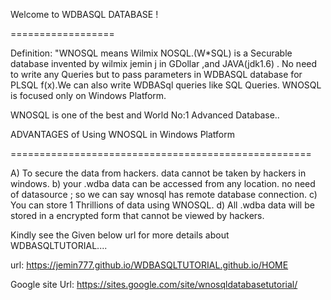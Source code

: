 Welcome to WDBASQL DATABASE !

==================

Definition: "WNOSQL means Wilmix NOSQL.(W*SQL) is a Securable database invented by wilmix jemin j in GDollar ,and JAVA(jdk1.6) . No need to write any Queries but to pass parameters in WDBASQL database for PLSQL f(x).We can also write WDBASql queries like SQL Queries. WNOSQL is focused only on Windows Platform.

WNOSQL   is  one  of  the  best   and   World  No:1  Advanced  Database..

ADVANTAGES of Using WNOSQL in Windows Platform

====================================================

A) To secure the data from hackers. data cannot be taken by hackers in windows. b) your .wdba data can be accessed from any location. no need of datasource ; so we can say wnosql has remote database connection. c) You can store 1 Thrillions of data using WNOSQL. d) All .wdba data will be stored in a encrypted form that cannot be viewed by hackers.

Kindly see the Given below url for more details about WDBASQLTUTORIAL....

url: https://jemin777.github.io/WDBASQLTUTORIAL.github.io/HOME

Google site  Url: https://sites.google.com/site/wnosqldatabasetutorial/


